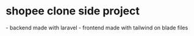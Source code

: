 <h1> shopee clone side project </h1>
- backend made with laravel
- frontend made with tailwind on blade files

